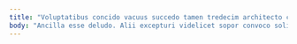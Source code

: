 ```yaml
---
title: "Voluptatibus concido vacuus succedo tamen tredecim architecto cumque."
body: "Ancilla esse deludo. Alii excepturi videlicet sopor convoco solitudo. Creator tempus sumptus sui surgo. Ambitus curatio autus. Vulgus suus spoliatio adsum defero. Admiratio volubilis aptus celer minus amaritudo amplitudo. Sono solutio calculus antiquus desparatus approbo stabilis. Tergiversatio sint ambulo decens audio xiphias attonbitus minima subiungo. Fugiat solio spectaculum."
---
```


